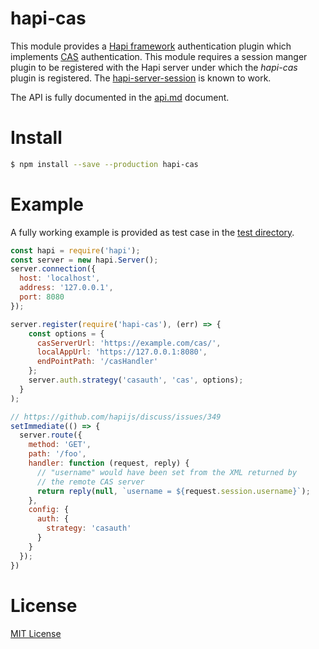 # hapi-cas

This module provides a [Hapi framework][hapi] authentication plugin which
implements [CAS][cas] authentication. This module requires a session manger
plugin to be registered with the Hapi server under which the *hapi-cas* plugin
is registered. The [hapi-server-session][hss] is known to work.

The API is fully documented in the [api.md](api.md) document.

[hapi]: http://hapijs.com/
[cas]: http://jasig.github.io/cas/
[hss]: https://www.npmjs.com/package/hapi-server-session
[jsdoc]: http://usejsdoc.org/

# Install

```bash
$ npm install --save --production hapi-cas
```
 
# Example

A fully working example is provided as test case in the [test directory](test/).

```javascript
const hapi = require('hapi');
const server = new hapi.Server();
server.connection({
  host: 'localhost',
  address: '127.0.0.1',
  port: 8080
});

server.register(require('hapi-cas'), (err) => {
    const options = {
      casServerUrl: 'https://example.com/cas/',
      localAppUrl: 'https://127.0.0.1:8080',
      endPointPath: '/casHandler'
    };
    server.auth.strategy('casauth', 'cas', options);
  }
);

// https://github.com/hapijs/discuss/issues/349
setImmediate(() => {
  server.route({
    method: 'GET',
    path: '/foo',
    handler: function (request, reply) {
      // "username" would have been set from the XML returned by
      // the remote CAS server
      return reply(null, `username = ${request.session.username}`);
    },
    config: {
      auth: {
        strategy: 'casauth'
      }
    }
  });
})
```

# License

[MIT License](http://jsumners.mit-license.org/)
